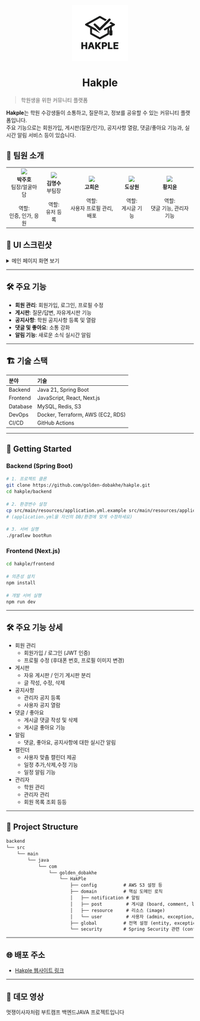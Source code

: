 <p align="center">
  <img src="images/logo.png" width="150" />
</p>

<h1 align="center">Hakple</h1>

> 학원생을 위한 커뮤니티 플랫폼

**Hakple**는 학원 수강생들이 소통하고, 질문하고, 정보를 공유할 수 있는 커뮤니티 플랫폼입니다.  
주요 기능으로는 회원가입, 게시판(질문/인기), 공지사항 열람, 댓글/좋아요 기능과, 실시간 알림 서비스 등이 있습니다.

## 👥 팀원 소개

<table>
  <tr>
    <td align="center">
      <img src="https://github.com/JAWSP.png" width="100"/><br/>
      <b>박주호</b><br/>
      팀장/얼굴마담<br/><br/>
      역할:<br/>인증, 인가, 응원
    </td>
    <td align="center">
      <img src="https://github.com/Kim-ms527.png" width="100"/><br/>
      <b>김명수</b><br/>
      부팀장<br/><br/>
      역할:<br/>유저 등록
    </td>
    <td align="center">
      <img src="https://github.com/heeeun-ko.png" width="100"/><br/>
      <b>고희은</b><br/><br/>
      역할:<br/>사용자 프로필 관리, 배포
    </td>
    <td align="center">
      <img src="https://github.com/dark2138.png" width="100"/><br/>
      <b>도상원</b><br/><br/>
      역할:<br/>게시글 기능
    </td>
    <td align="center">
      <img src="https://github.com/jiyuuuuun.png" width="100"/><br/>
      <b>황지윤</b><br/><br/>
      역할:<br/>댓글 기능, 관리자 기능
    </td>
  </tr>
</table>



## 📸 UI 스크린샷

<details>
  <summary>메인 페이지 화면 보기</summary>

  <p align="center">
    <img src="https://github.com/user-attachments/assets/fe70fdf7-c212-46c3-a15c-9ea6f9dab755" width="400" />
  </p>

<p align="center">
  <img width="1249" alt="hakple_main" src="https://github.com/user-attachments/assets/24809221-d5bc-450e-9aa0-6471697f00e1" />
 </p>

</details>

---

## 🛠️ 주요 기능

- **회원 관리**: 회원가입, 로그인, 프로필 수정
- **게시판**: 질문/답변, 자유게시판 기능
- **공지사항**: 학원 공지사항 등록 및 열람
- **댓글 및 좋아요**: 소통 강화
- **알림 기능**: 새로운 소식 실시간 알림

---

## 🏗️ 기술 스택

| 분야 | 기술 |
|:---|:---|
| Backend | Java 21, Spring Boot |
| Frontend | JavaScript, React, Next.js |
| Database | MySQL, Redis, S3 |
| DevOps | Docker, Terraform, AWS (EC2, RDS) |
| CI/CD | GitHub Actions |

---

## 🚀 Getting Started

### Backend (Spring Boot)
```bash
# 1. 프로젝트 클론
git clone https://github.com/golden-dobakhe/hakple.git
cd hakple/backend

# 2. 환경변수 설정
cp src/main/resources/application.yml.example src/main/resources/application.yml
# (application.yml을 자신의 DB/환경에 맞게 수정하세요)

# 3. 서버 실행
./gradlew bootRun
```
### Frontend (Next.js)
```bash
cd hakple/frontend

# 의존성 설치
npm install

# 개발 서버 실행
npm run dev

```
---

## 🛠️ 주요 기능 상세

- 회원 관리
  - 회원가입 / 로그인 (JWT 인증)
  - 프로필 수정 (후대폰 번호, 프로필 이미지 변경)
- 게시판
  - 자유 게시판 / 인기 게시판 분리
  - 글 작성, 수정, 삭제
- 공지사항
  - 관리자 공지 등록
  - 사용자 공지 열람
- 댓글 / 좋아요
  - 게시글 댓글 작성 및 삭제
  - 게시글 좋아요 기능
- 알림
  - 댓글, 좋아요, 공지사항에 대한 실시간 알림
- 캘린더
  - 사용자 맞춤 캘린더 제공
  - 일정 추가,삭제,수정 기능
  - 일정 알림 기능
- 관리자
  - 학원 관리
  - 관리자 관리
  - 회원 목록 조회 등등
 
---

## :open_file_folder: Project Structure

```markdown
backend
└── src
    └── main
        └── java
            └── com
                └── golden_dobakhe
                    └── HakPle
                        ├── config          # AWS S3 설정 등
                        ├── domain          # 핵심 도메인 로직
                        │   ├── notification # 알림
                        │   ├── post         # 게시글 (board, comment, like, report)
                        │   ├── resource     # 리소스 (image)
                        │   └── user         # 사용자 (admin, exception, myInfo, user)
                        ├── global          # 전역 설정 (entity, exception, Status enum 등)
                        └── security        # Spring Security 관련 (config, controller, dto, exception, jwt, OAuth, service, utils
```

---


 
## 🌐 배포 주소
- [Hakple 웹사이트 링크](https://www.hakple.site)

---

## 🎥 데모 영상



멋쟁이사자처럼 부트캠프 백엔드JAVA 프로젝트입니다
